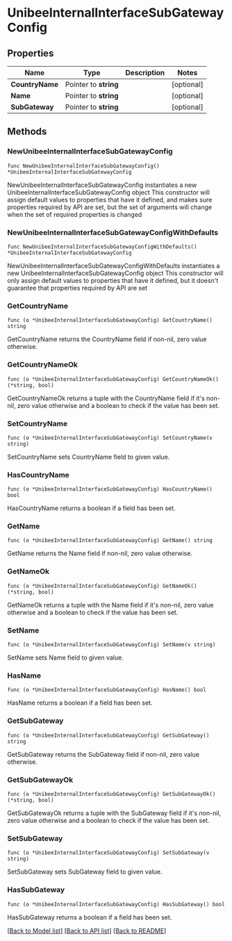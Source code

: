 # UnibeeInternalInterfaceSubGatewayConfig

## Properties

Name | Type | Description | Notes
------------ | ------------- | ------------- | -------------
**CountryName** | Pointer to **string** |  | [optional] 
**Name** | Pointer to **string** |  | [optional] 
**SubGateway** | Pointer to **string** |  | [optional] 

## Methods

### NewUnibeeInternalInterfaceSubGatewayConfig

`func NewUnibeeInternalInterfaceSubGatewayConfig() *UnibeeInternalInterfaceSubGatewayConfig`

NewUnibeeInternalInterfaceSubGatewayConfig instantiates a new UnibeeInternalInterfaceSubGatewayConfig object
This constructor will assign default values to properties that have it defined,
and makes sure properties required by API are set, but the set of arguments
will change when the set of required properties is changed

### NewUnibeeInternalInterfaceSubGatewayConfigWithDefaults

`func NewUnibeeInternalInterfaceSubGatewayConfigWithDefaults() *UnibeeInternalInterfaceSubGatewayConfig`

NewUnibeeInternalInterfaceSubGatewayConfigWithDefaults instantiates a new UnibeeInternalInterfaceSubGatewayConfig object
This constructor will only assign default values to properties that have it defined,
but it doesn't guarantee that properties required by API are set

### GetCountryName

`func (o *UnibeeInternalInterfaceSubGatewayConfig) GetCountryName() string`

GetCountryName returns the CountryName field if non-nil, zero value otherwise.

### GetCountryNameOk

`func (o *UnibeeInternalInterfaceSubGatewayConfig) GetCountryNameOk() (*string, bool)`

GetCountryNameOk returns a tuple with the CountryName field if it's non-nil, zero value otherwise
and a boolean to check if the value has been set.

### SetCountryName

`func (o *UnibeeInternalInterfaceSubGatewayConfig) SetCountryName(v string)`

SetCountryName sets CountryName field to given value.

### HasCountryName

`func (o *UnibeeInternalInterfaceSubGatewayConfig) HasCountryName() bool`

HasCountryName returns a boolean if a field has been set.

### GetName

`func (o *UnibeeInternalInterfaceSubGatewayConfig) GetName() string`

GetName returns the Name field if non-nil, zero value otherwise.

### GetNameOk

`func (o *UnibeeInternalInterfaceSubGatewayConfig) GetNameOk() (*string, bool)`

GetNameOk returns a tuple with the Name field if it's non-nil, zero value otherwise
and a boolean to check if the value has been set.

### SetName

`func (o *UnibeeInternalInterfaceSubGatewayConfig) SetName(v string)`

SetName sets Name field to given value.

### HasName

`func (o *UnibeeInternalInterfaceSubGatewayConfig) HasName() bool`

HasName returns a boolean if a field has been set.

### GetSubGateway

`func (o *UnibeeInternalInterfaceSubGatewayConfig) GetSubGateway() string`

GetSubGateway returns the SubGateway field if non-nil, zero value otherwise.

### GetSubGatewayOk

`func (o *UnibeeInternalInterfaceSubGatewayConfig) GetSubGatewayOk() (*string, bool)`

GetSubGatewayOk returns a tuple with the SubGateway field if it's non-nil, zero value otherwise
and a boolean to check if the value has been set.

### SetSubGateway

`func (o *UnibeeInternalInterfaceSubGatewayConfig) SetSubGateway(v string)`

SetSubGateway sets SubGateway field to given value.

### HasSubGateway

`func (o *UnibeeInternalInterfaceSubGatewayConfig) HasSubGateway() bool`

HasSubGateway returns a boolean if a field has been set.


[[Back to Model list]](../README.md#documentation-for-models) [[Back to API list]](../README.md#documentation-for-api-endpoints) [[Back to README]](../README.md)


